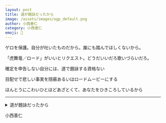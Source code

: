 ```yaml
---
layout: post
title: 道が題詠だったから
image: /assets/images/ogp_default.png
author: 小西善仁
category: 小西善仁
emoji: 🍊
---
```


<div class="tanka-area"><div class="tanka">
<p>ゲロを保護。自分が吐いたものだから。誰にも踏んでほしくないから。</p>
<p>「虎舞竜／ロード」がいいとリクエスト。どうだいいだろ歌いづらいだろ。</p>
<p>確定を申告しない自分には、道で題詠する資格ない</p>
<p>目配せで悲しい事実を隠蔽あるいはロードムービーにする</p>
<p>ほんとうにこわいひとほどあざとくて、あなたをひきころしているから</p></div></div>

---

<details><summary>道が題詠だったから</summary>
ゲロを保護。自分が吐いたものだから。誰にも踏んでほしくないから。<br />
「虎舞竜/ロード」がいいとリクエスト。どうだいいだろ歌いづらいだろ。<br />
確定を申告しない自分には、道で題詠する資格ない<br />
目配せで悲しい事実を隠蔽あるいはロードムービーにする<br />
ほんとうにこわいひとほどあざとくて、あなたをひきころしているから<br />
</details>

小西善仁
